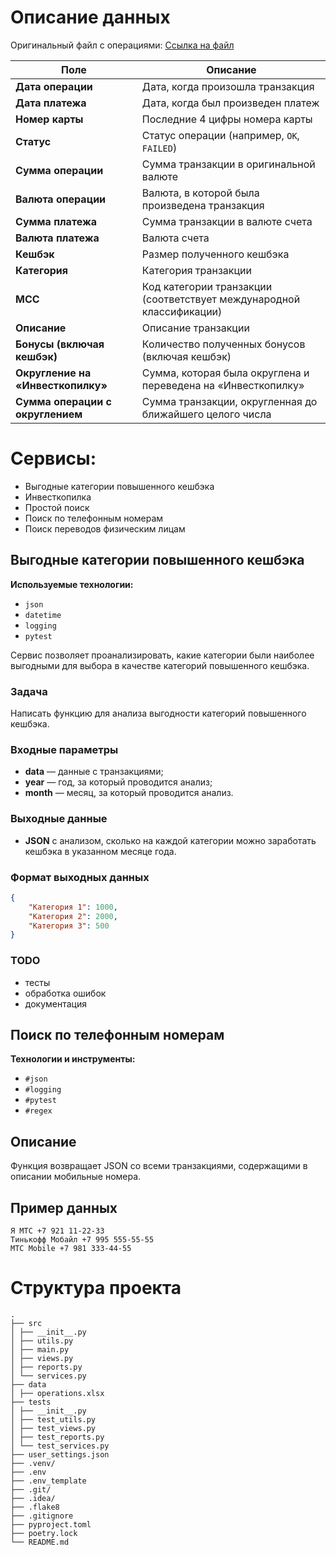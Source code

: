 

# Описание данных

Оригинальный файл с операциями: [Ссылка на файл](https://docs.google.com/spreadsheets/d/1yXnr282zAMcTkEhIwZFaJlPJvAeZIwvB/edit?gid=1794603603#gid=1794603603)


| Поле                           | Описание |
|--------------------------------|----------|
| **Дата операции**              | Дата, когда произошла транзакция |
| **Дата платежа**               | Дата, когда был произведен платеж |
| **Номер карты**                | Последние 4 цифры номера карты |
| **Статус**                     | Статус операции (например, `OK`, `FAILED`) |
| **Сумма операции**             | Сумма транзакции в оригинальной валюте |
| **Валюта операции**            | Валюта, в которой была произведена транзакция |
| **Сумма платежа**              | Сумма транзакции в валюте счета |
| **Валюта платежа**             | Валюта счета |
| **Кешбэк**                     | Размер полученного кешбэка |
| **Категория**                  | Категория транзакции |
| **MCC**                        | Код категории транзакции (соответствует международной классификации) |
| **Описание**                   | Описание транзакции |
| **Бонусы (включая кешбэк)**    | Количество полученных бонусов (включая кешбэк) |
| **Округление на «Инвесткопилку»** | Сумма, которая была округлена и переведена на «Инвесткопилку» |
| **Сумма операции с округлением** | Сумма транзакции, округленная до ближайшего целого числа |

# Сервисы:
- Выгодные категории повышенного кешбэка
- Инвесткопилка
- Простой поиск
- Поиск по телефонным номерам
- Поиск переводов физическим лицам

## Выгодные категории повышенного кешбэка

**Используемые технологии:**  
- `json`  
- `datetime`  
- `logging`  
- `pytest`  

Сервис позволяет проанализировать, какие категории были наиболее выгодными для выбора в качестве категорий повышенного кешбэка.  

### Задача
Написать функцию для анализа выгодности категорий повышенного кешбэка.  

### Входные параметры
- **data** — данные с транзакциями;  
- **year** — год, за который проводится анализ;  
- **month** — месяц, за который проводится анализ.  

### Выходные данные
- **JSON** с анализом, сколько на каждой категории можно заработать кешбэка в указанном месяце года.  

### Формат выходных данных
```json
{
    "Категория 1": 1000,
    "Категория 2": 2000,
    "Категория 3": 500
}
```
### TODO
- тесты
- обработка ошибок
- документация

## Поиск по телефонным номерам

**Технологии и инструменты:**
- `#json`
- `#logging`
- `#pytest`
- `#regex`

## Описание
Функция возвращает JSON со всеми транзакциями, содержащими в описании мобильные номера.

## Пример данных
```
Я МТС +7 921 11-22-33
Тинькофф Мобайл +7 995 555-55-55
МТС Mobile +7 981 333-44-55
```

# Структура проекта
```
.
├── src
│ ├── __init__.py
│ ├── utils.py
│ ├── main.py
│ ├── views.py
│ ├── reports.py
│ └── services.py
├── data
│ ├── operations.xlsx
├── tests
│ ├── __init__.py
│ ├── test_utils.py
│ ├── test_views.py
│ ├── test_reports.py
│ └── test_services.py
├── user_settings.json
├── .venv/
├── .env
├── .env_template
├── .git/
├── .idea/
├── .flake8
├── .gitignore
├── pyproject.toml
├── poetry.lock
└── README.md
```